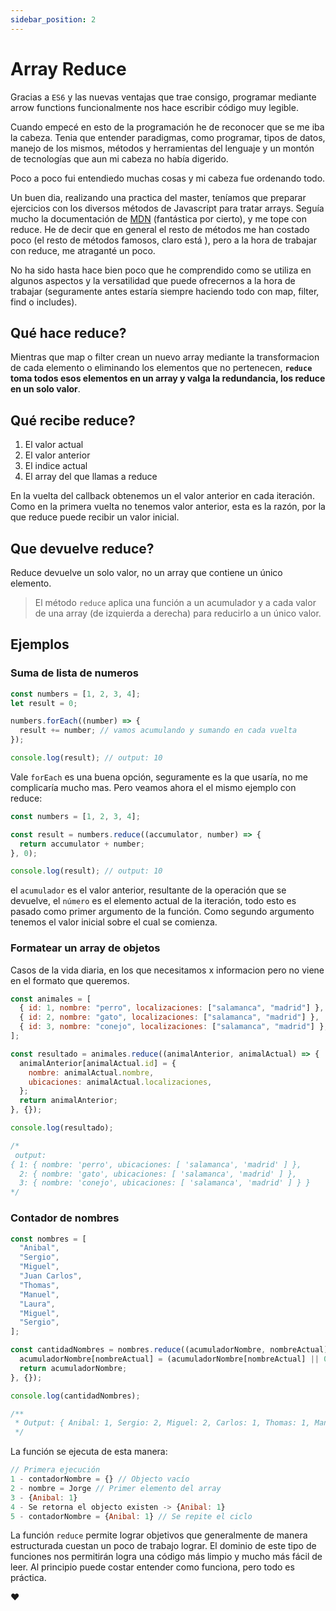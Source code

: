 ```yaml
---
sidebar_position: 2
---
```


# Array Reduce

Gracias a `ES6` y las nuevas ventajas que trae consigo, programar mediante arrow functions funcionalmente nos hace escribir código muy legible.

Cuando empecé en esto de la programación he de reconocer que se me iba la cabeza. Tenia que entender paradigmas, como programar, tipos de datos, manejo de los mismos, métodos y herramientas del lenguaje y un montón de tecnologías que aun mi cabeza no había digerido.

Poco a poco fui entendiedo muchas cosas y mi cabeza fue ordenando todo.

Un buen dia, realizando una practica del master, teníamos que preparar ejercicios con los diversos métodos de Javascript para tratar arrays. Seguía mucho la documentación de [MDN](https://developer.mozilla.org/es/) (fantástica por cierto), y me tope con reduce. He de decir que en general el resto de métodos me han costado poco (el resto de métodos famosos, claro está ), pero a la hora de trabajar con reduce, me atraganté un poco.

No ha sido hasta hace bien poco que he comprendido como se utiliza en algunos aspectos y la versatilidad que puede ofrecernos a la hora de trabajar (seguramente antes estaría siempre haciendo todo con map, filter, find o includes).

## Qué hace reduce?

Mientras que map o filter crean un nuevo array mediante la transformacion de cada elemento o eliminando los elementos que no pertenecen, **`reduce` toma todos esos elementos en un array y valga la redundancia, los reduce en un solo valor**.

## Qué recibe reduce?

1. El valor actual
2. El valor anterior
3. El indice actual
4. El array del que llamas a reduce

En la vuelta del callback obtenemos un el valor anterior en cada iteración. Como en la primera vuelta no tenemos valor anterior, esta es la razón, por la que reduce puede recibir un valor inicial.

## Que devuelve reduce?

Reduce devuelve un solo valor, no un array que contiene un único elemento.

> El método `reduce` aplica una función a un acumulador y a cada valor de una array (de izquierda a derecha) para reducirlo a un único valor.

## Ejemplos

### Suma de lista de numeros

```javascript
const numbers = [1, 2, 3, 4];
let result = 0;

numbers.forEach((number) => {
  result += number; // vamos acumulando y sumando en cada vuelta
});

console.log(result); // output: 10
```

Vale `forEach` es una buena opción, seguramente es la que usaría, no me complicaría mucho mas. Pero veamos ahora el el mismo ejemplo con reduce:

```javascript
const numbers = [1, 2, 3, 4];

const result = numbers.reduce((accumulator, number) => {
  return accumulator + number;
}, 0);

console.log(result); // output: 10
```

el `acumulador` es el valor anterior, resultante de la operación que se devuelve, el `número` es el elemento actual de la iteración, todo esto es pasado como primer argumento de la función. Como segundo argumento tenemos el valor inicial sobre el cual se comienza.

### Formatear un array de objetos

Casos de la vida diaria, en los que necesitamos x informacion pero no viene en el formato que queremos.

```javascript
const animales = [
  { id: 1, nombre: "perro", localizaciones: ["salamanca", "madrid"] },
  { id: 2, nombre: "gato", localizaciones: ["salamanca", "madrid"] },
  { id: 3, nombre: "conejo", localizaciones: ["salamanca", "madrid"] },
];

const resultado = animales.reduce((animalAnterior, animalActual) => {
  animalAnterior[animalActual.id] = {
    nombre: animalActual.nombre,
    ubicaciones: animalActual.localizaciones,
  };
  return animalAnterior;
}, {});

console.log(resultado);

/* 
 output:
{ 1: { nombre: 'perro', ubicaciones: [ 'salamanca', 'madrid' ] }, 
  2: { nombre: 'gato', ubicaciones: [ 'salamanca', 'madrid' ] }, 
  3: { nombre: 'conejo', ubicaciones: [ 'salamanca', 'madrid' ] } } 
*/
```

### Contador de nombres

```javascript
const nombres = [
  "Anibal",
  "Sergio",
  "Miguel",
  "Juan Carlos",
  "Thomas",
  "Manuel",
  "Laura",
  "Miguel",
  "Sergio",
];

const cantidadNombres = nombres.reduce((acumuladorNombre, nombreActual) => {
  acumuladorNombre[nombreActual] = (acumuladorNombre[nombreActual] || 0) + 1;
  return acumuladorNombre;
}, {});

console.log(cantidadNombres);

/**
 * Output: { Anibal: 1, Sergio: 2, Miguel: 2, Carlos: 1, Thomas: 1, Manuel: 1, Laura: 1, }
 */
```

La función se ejecuta de esta manera:

```javascript
// Primera ejecución
1 - contadorNombre = {} // Objecto vacío
2 - nombre = Jorge // Primer elemento del array
3 - {Anibal: 1}
4 - Se retorna el objecto existen -> {Anibal: 1}
5 - contadorNombre = {Anibal: 1} // Se repite el ciclo
```

La función `reduce` permite lograr objetivos que generalmente de manera estructurada cuestan un poco de trabajo lograr. El dominio de este tipo de funciones nos permitirán logra una código más limpio y mucho más fácil de leer. Al principio puede costar entender como funciona, pero todo es práctica.

❤️
